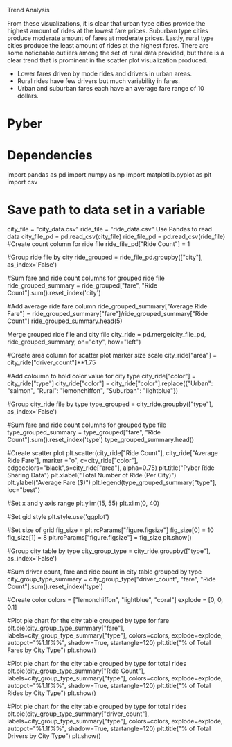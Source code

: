 Trend Analysis

From these visualizations, it is clear that urban type cities provide the highest amount of rides at the lowest fare prices. Suburban type cities produce moderate amount of fares at moderate prices. Lastly, rural type cities produce the least amount of rides at the highest fares. There are some noticeable outliers among the set of rural data provided, but there is a clear trend that is prominent in the scatter plot visualization produced. 

* Lower fares driven by mode rides and drivers in urban areas. 
* Rural rides have few drivers but much variability in fares.
* Urban and suburban fares each have an average fare range of 10 dollars.

# Pyber
# Dependencies
import pandas as pd
import numpy as np
import matplotlib.pyplot as plt
import csv
# Save path to data set in a variable 
city_file = "city_data.csv"
ride_file = "ride_data.csv" 
 Use Pandas to read data
city_file_pd = pd.read_csv(city_file) 
ride_file_pd = pd.read_csv(ride_file)  
#Create count column for ride file
ride_file_pd["Ride Count"] = 1

#Group ride file by city
ride_grouped = ride_file_pd.groupby(["city"], as_index='False')

#Sum fare and ride count columns for grouped ride file 
ride_grouped_summary = ride_grouped["fare", "Ride Count"].sum().reset_index('city')

#Add average ride fare column
ride_grouped_summary["Average Ride Fare"] = ride_grouped_summary["fare"]/ride_grouped_summary["Ride Count"]
ride_grouped_summary.head(5) 

Merge grouped ride file and city file
city_ride = pd.merge(city_file_pd, ride_grouped_summary, on="city", how="left") 

#Create area column for scatter plot marker size scale
city_ride["area"] = city_ride["driver_count"]**1.75 

#Add coloumn to hold color value for city type 
city_ride["color"] = city_ride["type"]
city_ride["color"] = city_ride["color"].replace({"Urban": "salmon", "Rural": "lemonchiffon", "Suburban": "lightblue"}) 

#Group city_ride file by type
type_grouped = city_ride.groupby(["type"], as_index='False')

#Sum fare and ride count columns for grouped type file 
type_grouped_summary = type_grouped["fare", "Ride Count"].sum().reset_index('type')
type_grouped_summary.head() 

#Create scatter plot
plt.scatter(city_ride["Ride Count"], city_ride["Average Ride Fare"], marker ="o", c=city_ride["color"],
            edgecolors="black",s=city_ride["area"], alpha=0.75)
plt.title("Pyber Ride Sharing Data")
plt.xlabel("Total Number of Ride (Per City)")
plt.ylabel("Average Fare ($)")
plt.legend(type_grouped_summary["type"], loc="best")

#Set x and y axis range
plt.ylim(15, 55)
plt.xlim(0, 40) 

#Set gid style
plt.style.use('ggplot') 

#Set size of grid
fig_size = plt.rcParams["figure.figsize"]
fig_size[0] = 10
fig_size[1] = 8
plt.rcParams["figure.figsize"] = fig_size
plt.show() 

#Group city table by type
city_group_type = city_ride.groupby(["type"], as_index='False')

#Sum driver count, fare and ride count in city table grouped by type
city_group_type_summary = city_group_type["driver_count", "fare", "Ride Count"].sum().reset_index('type')

#Create color
colors = ["lemonchiffon", "lightblue", "coral"]
explode = [0, 0, 0.1]

#Plot pie chart for  the city table grouped by type for fare
plt.pie(city_group_type_summary["fare"], labels=city_group_type_summary["type"], colors=colors, explode=explode,
        autopct="%1.1f%%", shadow=True, startangle=120)
plt.title("% of Total Fares by City Type")
plt.show() 

#Plot pie chart for the city table grouped by type for total rides
plt.pie(city_group_type_summary["Ride Count"], labels=city_group_type_summary["type"], colors=colors, explode=explode,
        autopct="%1.1f%%", shadow=True, startangle=120)
plt.title("% of Total Rides by City Type")
plt.show() 

#Plot pie chart for the city table grouped by type for total rides
plt.pie(city_group_type_summary["driver_count"], labels=city_group_type_summary["type"], colors=colors,
        explode=explode, autopct="%1.1f%%", shadow=True, startangle=120)
plt.title("% of Total Drivers by City Type")
plt.show() 
